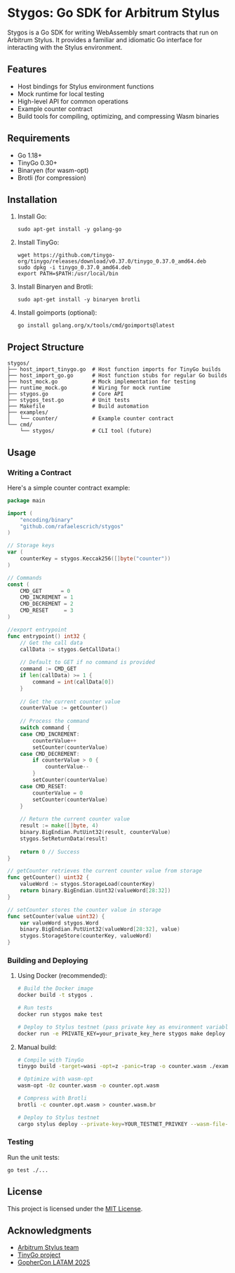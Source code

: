 # Stygos: Go SDK for Arbitrum Stylus

Stygos is a Go SDK for writing WebAssembly smart contracts that run on Arbitrum Stylus. It provides a familiar and idiomatic Go interface for interacting with the Stylus environment.

## Features

- Host bindings for Stylus environment functions
- Mock runtime for local testing
- High-level API for common operations
- Example counter contract
- Build tools for compiling, optimizing, and compressing Wasm binaries

## Requirements

- Go 1.18+
- TinyGo 0.30+
- Binaryen (for wasm-opt)
- Brotli (for compression)

## Installation

1. Install Go:
   ```
   sudo apt-get install -y golang-go
   ```

2. Install TinyGo:
   ```
   wget https://github.com/tinygo-org/tinygo/releases/download/v0.37.0/tinygo_0.37.0_amd64.deb
   sudo dpkg -i tinygo_0.37.0_amd64.deb
   export PATH=$PATH:/usr/local/bin
   ```

3. Install Binaryen and Brotli:
   ```
   sudo apt-get install -y binaryen brotli
   ```

4. Install goimports (optional):
   ```
   go install golang.org/x/tools/cmd/goimports@latest
   ```

## Project Structure

```
stygos/
├── host_import_tinygo.go  # Host function imports for TinyGo builds
├── host_import_go.go      # Host function stubs for regular Go builds
├── host_mock.go           # Mock implementation for testing
├── runtime_mock.go        # Wiring for mock runtime
├── stygos.go              # Core API
├── stygos_test.go         # Unit tests
├── Makefile               # Build automation
├── examples/
│   └── counter/           # Example counter contract
└── cmd/
    └── stygos/            # CLI tool (future)
```

## Usage

### Writing a Contract

Here's a simple counter contract example:

```go
package main

import (
    "encoding/binary"
    "github.com/rafaelescrich/stygos"
)

// Storage keys
var (
    counterKey = stygos.Keccak256([]byte("counter"))
)

// Commands
const (
    CMD_GET      = 0
    CMD_INCREMENT = 1
    CMD_DECREMENT = 2
    CMD_RESET     = 3
)

//export entrypoint
func entrypoint() int32 {
    // Get the call data
    callData := stygos.GetCallData()
    
    // Default to GET if no command is provided
    command := CMD_GET
    if len(callData) >= 1 {
        command = int(callData[0])
    }
    
    // Get the current counter value
    counterValue := getCounter()
    
    // Process the command
    switch command {
    case CMD_INCREMENT:
        counterValue++
        setCounter(counterValue)
    case CMD_DECREMENT:
        if counterValue > 0 {
            counterValue--
        }
        setCounter(counterValue)
    case CMD_RESET:
        counterValue = 0
        setCounter(counterValue)
    }
    
    // Return the current counter value
    result := make([]byte, 4)
    binary.BigEndian.PutUint32(result, counterValue)
    stygos.SetReturnData(result)
    
    return 0 // Success
}

// getCounter retrieves the current counter value from storage
func getCounter() uint32 {
    valueWord := stygos.StorageLoad(counterKey)
    return binary.BigEndian.Uint32(valueWord[28:32])
}

// setCounter stores the counter value in storage
func setCounter(value uint32) {
    var valueWord stygos.Word
    binary.BigEndian.PutUint32(valueWord[28:32], value)
    stygos.StorageStore(counterKey, valueWord)
}
```

### Building and Deploying

1. Using Docker (recommended):
   ```bash
   # Build the Docker image
   docker build -t stygos .

   # Run tests
   docker run stygos make test

   # Deploy to Stylus testnet (pass private key as environment variable)
   docker run -e PRIVATE_KEY=your_private_key_here stygos make deploy
   ```

2. Manual build:
   ```bash
   # Compile with TinyGo
   tinygo build -target=wasi -opt=z -panic=trap -o counter.wasm ./examples/counter

   # Optimize with wasm-opt
   wasm-opt -Oz counter.wasm -o counter.opt.wasm

   # Compress with Brotli
   brotli -c counter.opt.wasm > counter.wasm.br

   # Deploy to Stylus testnet
   cargo stylus deploy --private-key=YOUR_TESTNET_PRIVKEY --wasm-file-path=counter.wasm.br
   ```

### Testing

Run the unit tests:
```
go test ./...
```

## License

This project is licensed under the [MIT License](LICENSE).

## Acknowledgments

- [Arbitrum Stylus team](https://arbitrum.io/stylus)
- [TinyGo project](https://tinygo.org)
- [GopherCon LATAM 2025](https://gopherconlatam.org/eng)
